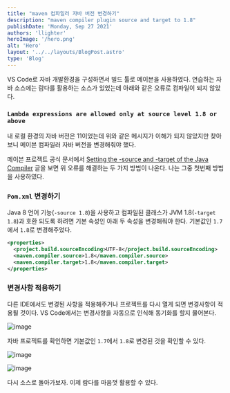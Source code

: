 ```yaml
---
title: "maven 컴파일러 자바 버전 변경하기"
description: "maven compiler plugin source and target to 1.8"
publishDate: 'Monday, Sep 27 2021'
authors: 'llighter'
heroImage: '/hero.png'
alt: 'Hero'
layout: '../../layouts/BlogPost.astro'
type: 'Blog'
---
```


VS Code로 자바 개발환경을 구성하면서 빌드 툴로 메이븐을 사용하였다. 연습하는 자바 소스에는 람다를 활용하는 소스가 있었는데 아래와 같은 오류로 컴파일이 되지 않았다.

### `Lambda expressions are allowed only at source level 1.8 or above`

내 로컬 환경의 자바 버전은 11이었는데 위와 같은 메시지가 이해가 되지 않았지만 찾아보니 메이븐 컴파일러 자바 버전을 변경해줘야 했다.

메이븐 프로젝트 공식 문서에서 [Setting the -source and -target of the Java Compiler](https://maven.apache.org/plugins/maven-compiler-plugin/examples/set-compiler-source-and-target.html) 글을 보면 위 오류를 해결하는 두 가지 방법이 나온다. 나는 그중 첫번째 방법을 사용하였다.

### `Pom.xml` 변경하기

Java 8 언어 기능(`-source 1.8`)을 사용하고 컴파일된 클래스가 JVM 1.8(`-target 1.8`)과 호환 되도록 하려면 기본 속성인 아래 두 속성을 변경해줘야 한다. 기본값인 `1.7`에서 `1.8`로 변경해주었다.

```xml
<properties>
  <project.build.sourceEncoding>UTF-8</project.build.sourceEncoding>
  <maven.compiler.source>1.8</maven.compiler.source>
  <maven.compiler.target>1.8</maven.compiler.target>
</properties>
```

### 변경사항 적용하기

다른 IDE에서도 변경된 사항을 적용해주거나 프로젝트를 다시 열게 되면 변경사항이 적용될 것이다. VS Code에서는 변경사항을 자동으로 인식해 동기화를 할지 물어본다.

![image](/update-alert.png)

자바 프로젝트를 확인하면 기본값인 `1.7`에서 `1.8`로 변경된 것을 확인할 수 있다.

![image](/javase-1.7.png)

![image](/javase-1.8.png)

다시 소스로 돌아가보자. 이제 람다를 마음껏 활용할 수 있다.





